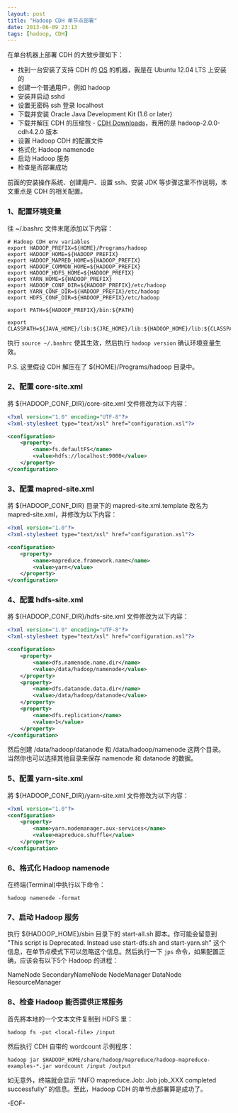 ```yaml
---
layout: post
title: "Hadoop CDH 单节点部署"
date: 2013-06-09 23:13
tags: [hadoop, CDH]
---
```


在单台机器上部署 CDH 的大致步骤如下：

* 找到一台安装了支持 CDH 的 [OS](http://www.cloudera.com/content/cloudera-content/cloudera-docs/CDH4/latest/CDH4-Requirements-and-Supported-Versions/cdhrsv_topic_1.html "Supported OS") 的机器，我是在 Ubuntu 12.04 LTS 上安装的
* 创建一个普通用户，例如 hadoop
* 安装并启动 sshd
* 设置无密码 ssh 登录 localhost
* 下载并安装 Oracle Java Development Kit (1.6 or later)
* 下载并解压 CDH 的压缩包 - [CDH Downloads](https://ccp.cloudera.com/display/SUPPORT/CDH+Downloads)，我用的是 hadoop-2.0.0-cdh4.2.0 版本
* 设置 Hadoop CDH 的配置文件
* 格式化 Hadoop namenode
* 启动 Hadoop 服务
* 检查是否部署成功

前面的安装操作系统、创建用户、设置 ssh、安装 JDK 等步骤这里不作说明，本文重点是 CDH 的相关配置。

### 1、配置环境变量

往 ~/.bashrc 文件末尾添加以下内容：

```shell
# Hadoop CDH env variables
export HADOOP_PREFIX=${HOME}/Programs/hadoop
export HADOOP_HOME=${HADOOP_PREFIX}
export HADOOP_MAPRED_HOME=${HADOOP_PREFIX}
export HADOOP_COMMON_HOME=${HADOOP_PREFIX}
export HADOOP_HDFS_HOME=${HADOOP_PREFIX}
export YARN_HOME=${HADOOP_PREFIX}
export HADOOP_CONF_DIR=${HADOOP_PREFIX}/etc/hadoop
export YARN_CONF_DIR=${HADOOP_PREFIX}/etc/hadoop
export HDFS_CONF_DIR=${HADOOP_PREFIX}/etc/hadoop

export PATH=${HADOOP_PREFIX}/bin:${PATH}

export CLASSPATH=${JAVA_HOME}/lib:${JRE_HOME}/lib:${HADOOP_HOME}/lib:${CLASSPATH}
```

执行 `source ~/.bashrc` 使其生效，然后执行 `hadoop version` 确认环境变量生效。

P.S. 这里假设 CDH 解压在了 ${HOME}/Programs/hadoop 目录中。

### 2、配置 core-site.xml

將 ${HADOOP_CONF_DIR}/core-site.xml 文件修改为以下内容：

```xml
<?xml version="1.0" encoding="UTF-8"?>
<?xml-stylesheet type="text/xsl" href="configuration.xsl"?>

<configuration>
    <property>
        <name>fs.defaultFS</name>
        <value>hdfs://localhost:9000</value>
    </property>
</configuration>

```

### 3、配置 mapred-site.xml

將 ${HADOOP_CONF_DIR} 目录下的 mapred-site.xml.template 改名为 mapred-site.xml，并修改为以下内容：

``` xml
<?xml version="1.0"?>
<?xml-stylesheet type="text/xsl" href="configuration.xsl"?>

<configuration>
    <property>
        <name>mapreduce.framework.name</name>
        <value>yarn</value>
    </property>
</configuration>

```

### 4、配置 hdfs-site.xml

將 ${HADOOP_CONF_DIR}/hdfs-site.xml 文件修改为以下内容：

```xml
<?xml version="1.0" encoding="UTF-8"?>
<?xml-stylesheet type="text/xsl" href="configuration.xsl"?>

<configuration>
    <property>
        <name>dfs.namenode.name.dir</name>
        <value>/data/hadoop/namenode</value>
    </property>
    <property>
        <name>dfs.datanode.data.dir</name>
        <value>/data/hadoop/datanode</value>
    </property>
    <property>
        <name>dfs.replication</name>
        <value>1</value>
    </property>
</configuration>

```

然后创建 /data/hadoop/datanode 和 /data/hadoop/namenode 这两个目录。当然你也可以选择其他目录来保存 namenode 和 datanode 的数据。

### 5、配置 yarn-site.xml

將 ${HADOOP_CONF_DIR}/yarn-site.xml 文件修改为以下内容：

```xml
<?xml version="1.0"?>
<configuration>
    <property>
        <name>yarn.nodemanager.aux-services</name>
        <value>mapreduce.shuffle</value>
    </property>
</configuration>

```

### 6、格式化 Hadoop namenode

在终端(Terminal)中执行以下命令：

```shell
hadoop namenode -format
```

### 7、启动 Hadoop 服务

执行 ${HADOOP_HOME}/sbin 目录下的 start-all.sh 脚本。你可能会留意到 "This script is Deprecated. Instead use start-dfs.sh and start-yarn.sh" 这个信息，在单节点模式下可以忽略这个信息。然后执行一下 `jps` 命令，如果配置正确，应该会有以下5个 Hadoop 的进程：

  NameNode
  SecondaryNameNode
  NodeManager
  DataNode
  ResourceManager

### 8、检查 Hadoop 能否提供正常服务

首先將本地的一个文本文件复制到 HDFS 里：

```shell
hadoop fs -put <local-file> /input
```

然后执行 CDH 自带的 wordcount 示例程序：

```shell
hadoop jar $HADOOP_HOME/share/hadoop/mapreduce/hadoop-mapreduce-examples-*.jar wordcount /input /output
```

如无意外，终端就会显示 “INFO mapreduce.Job: Job job_XXX completed successfully” 的信息。至此，Hadoop CDH 的单节点部署算是成功了。

-EOF-
